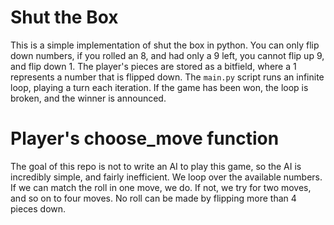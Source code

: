# Shut the Box

This is a simple implementation of shut the box in python.
You can only flip down numbers, if you rolled an 8, and had only a 9 left, you cannot flip up 9, and flip down 1.
The player's pieces are stored as a bitfield, where a 1 represents a number that is flipped down.
The `main.py` script runs an infinite loop, playing a turn each iteration. If the game has been won, the loop is broken, and the winner is announced.

# Player's choose_move function

The goal of this repo is not to write an AI to play this game, so the AI is incredibly simple, and fairly inefficient.
We loop over the available numbers. If we can match the roll in one move, we do. If not, we try for two moves, and so on to four moves. No roll can be made by flipping more than 4 pieces down.

